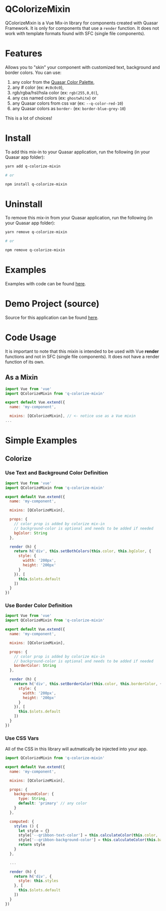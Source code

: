 QColorizeMixin
===

QColorizeMixin is a Vue Mix-in library for components created with Quasar Framework. It is only for components that use a `render` function. It does not work with template formats found with SFC (single file components).

# Features

Allows you to "skin" your component with customized text, background and border colors. You can use:
1. any color from the [Quasar Color Palette](https://quasar.dev/style/color-palette#Color-List),
2. any # color (ex: `#c0c0c0`),
3. rgb/rgba/hsl/hsla color (ex: `rgb(255,0,0)`),
4. any css named colors (ex: `ghostwhite`) or
5. any Quasar colors from css var (ex: `--q-color-red-10`)
6. any Quasar colors as `border-` (ex: `border-blue-grey-10`)

This is a lot of choices!

# Install
To add this mix-in to your Quasar application, run the following (in your Quasar app folder):

```bash
yarn add q-colorize-mixin

# or

npm install q-colorize-mixin
```

# Uninstall
To remove this mix-in from your Quasar application, run the following (in your Quasar app folder):

```bash
yarn remove q-colorize-mixin

# or

npm remove q-colorize-mixin
```

# Examples
Examples with code can be found [here](https://hawkeye64.github.io/q-colorize-mixin/examples).

# Demo Project (source)
Source for this application can be found [here](https://github.com/hawkeye64/q-colorize-mixin/tree/master/demo).

# Code Usage

It is important to note that this mixin is intended to be used with Vue **render** functions and not in SFC (single file components). It does not have a render function of its own.

## As a Mixin

```js
import Vue from 'vue'
import QColorizeMixin from 'q-colorize-mixin'

export default Vue.extend({
  name: 'my-component',

  mixins: [QColorizeMixin], // <- notice use as a Vue mixin
...
```

# Simple Examples

## Colorize

### Use Text and Background Color Definition

```js
import Vue from 'vue'
import QColorizeMixin from 'q-colorize-mixin'

export default Vue.extend({
  name: 'my-component',

  mixins: [QColorizeMixin],

  props: {
    // color prop is added by colorize mix-in
    // background-color is optional and needs to be added if needed
    bgColor: String
  },

  render (h) {
    return h('div', this.setBothColors(this.color, this.bgColor, {
      style: {
        width: '200px',
        height: '200px'
      }
    }), [
      this.$slots.default
    ])
  }
})
```

### Use Border Color Definition

```js
import Vue from 'vue'
import QColorizeMixin from 'q-colorize-mixin'

export default Vue.extend({
  name: 'my-component',

  mixins: [QColorizeMixin],

  props: {
    // color prop is added by colorize mix-in
    // background-color is optional and needs to be added if needed
    borderColor: String
  },

  render (h) {
    return h('div', this.setBorderColor(this.color, this.borderColor, {
      style: {
        width: '200px',
        height: '200px'
      }
    }), [
      this.$slots.default
    ])
  }
})
```

### Use CSS Vars

All of the CSS in this library will autmatically be injected into your app.

```js
import QColorizeMixin from 'q-colorize-mixin'

export default Vue.extend({
  name: 'my-component',

  mixins: [QColorizeMixin],

  props: {
    backgroundColor: {
      type: String,
      default: 'primary' // any color
    }
  },

  computed: {
    styles () {
      let style = {}
      style['--qribbon-text-color'] = this.calculateColor(this.color, 'white')
      style['--qribbon-background-color'] = this.calculateColor(this.backgroundColor) // Notice default is against the prop in this instance
      return style
    }
  },

  ...

  render (h) {
    return h('div', {
      style: this.styles
    }, [
      this.$slots.default
    ])
  }
})
```
